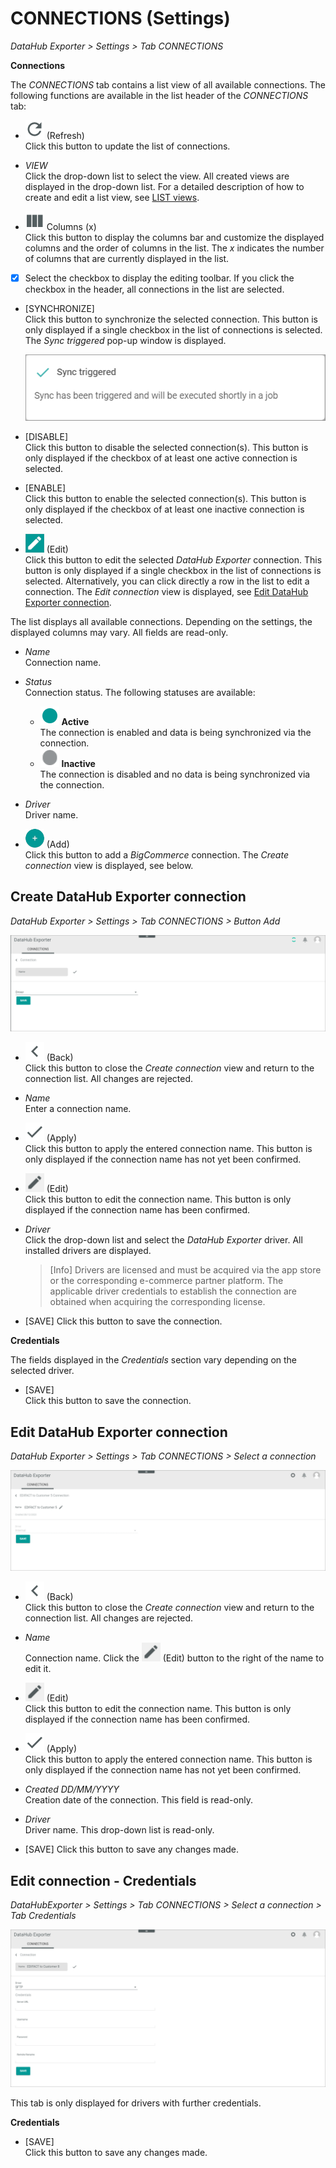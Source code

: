 # CONNECTIONS (Settings)

*DataHub Exporter > Settings > Tab CONNECTIONS*

**Connections**

The *CONNECTIONS* tab contains a list view of all available connections.
The following functions are available in the list header of the *CONNECTIONS* tab:

- ![Refresh](../../Assets/Icons/Refresh01.png "[Refresh]") (Refresh)   
    Click this button to update the list of connections.

- *VIEW*   
    Click the drop-down list to select the view. All created views are displayed in the drop-down list. For a detailed description of how to create and edit a list view, see [LIST views](../../Core1Platform/UserInterface/03_ViewsLIST.md).  

- ![Columns](../../Assets/Icons/Columns.png "[Columns]") Columns (x)   
    Click this button to display the columns bar and customize the displayed columns and the order of columns in the list. The *x* indicates the number of columns that are currently displayed in the list.

- [x]     
    Select the checkbox to display the editing toolbar. If you click the checkbox in the header, all connections in the list are selected.


- [SYNCHRONIZE]  
    Click this button to synchronize the selected connection. This button is only displayed if a single checkbox in the list of connections is selected. The *Sync triggered* pop-up window is displayed.

    ![Sync triggered](../../Assets/Screenshots/Channels/Settings/Connections/SyncTriggered.png "[Sync triggered]")

- [DISABLE]  
    Click this button to disable the selected connection(s). This button is only displayed if the checkbox of at least one active connection is selected.

- [ENABLE]  
    Click this button to enable the selected connection(s). This button is only displayed if the checkbox of at least one inactive connection is selected. 

- ![Edit](../../Assets/Icons/Edit01.png "[Edit]") (Edit)  
    Click this button to edit the selected *DataHub Exporter* connection. This button is only displayed if a single checkbox in the list of connections is selected. Alternatively, you can click directly a row in the list to edit a connection. The *Edit connection* view is displayed, see [Edit DataHub Exporter connection](#edit-datahub-exporter-connection).

The list displays all available connections. Depending on the settings, the displayed columns may vary. All fields are read-only.

- *Name*  
    Connection name.

- *Status*  
    Connection status. The following statuses are available:
    - ![Status](../../Assets/Icons/Status01.png "[Status]") **Active**   
        The connection is enabled and data is being synchronized via the connection.
    - ![Status](../../Assets/Icons/Status04.png "[Status]") **Inactive**   
        The connection is disabled and no data is being synchronized via the connection.   

- *Driver*  
    Driver name.

- ![Add](../../Assets/Icons/Plus01.png "[Add]") (Add)  
    Click this button to add a *BigCommerce* connection. The *Create connection* view is displayed, see below.



## Create DataHub Exporter connection

*DataHub Exporter > Settings > Tab CONNECTIONS > Button Add*

![Create connection](../../Assets/Screenshots/EDI/UserInterface/CreateConnection.png "[Create connection]")

- ![Back](../../Assets/Icons/Back02.png "[Back]") (Back)   
    Click this button to close the *Create connection* view and return to the connection list. All changes are rejected.

- *Name*   
    Enter a connection name.

- ![Apply](../../Assets/Icons/Check.png "[Apply]") (Apply)  
    Click this button to apply the entered connection name. This button is only displayed if the connection name has not yet been confirmed. 

-  ![Edit](../../Assets/Icons/Edit02.png "[Edit]") (Edit)  
    Click this button to edit the connection name. This button is only displayed if the connection name has been confirmed. 

- *Driver*  
    Click the drop-down list and select the *DataHub Exporter* driver. All installed drivers are displayed.  
    > [Info] Drivers are licensed and must be acquired via the app store or the corresponding e-commerce partner platform. The applicable driver credentials to establish the connection are obtained when acquiring the corresponding license.

- [SAVE]
   Click this button to save the connection. 


**Credentials**

The fields displayed in the *Credentials* section vary depending on the selected driver.

- [SAVE]   
   Click this button to save the connection.



## Edit DataHub Exporter connection

*DataHub Exporter > Settings > Tab CONNECTIONS > Select a connection*

![Edit connection](../../Assets/Screenshots/EDI/UserInterface/EditConnection.png "[Edit connection]")

- ![Back](../../Assets/Icons/Back02.png "[Back]") (Back)   
    Click this button to close the *Create connection* view and return to the connection list. All changes are rejected.

- *Name*   
    Connection name. Click the ![Edit](../../Assets/Icons/Edit02.png "[Edit]") (Edit) button to the right of the name to edit it.

-  ![Edit](../../Assets/Icons/Edit02.png "[Edit]") (Edit)  
    Click this button to edit the connection name. This button is only displayed if the connection name has been confirmed.

- ![Apply](../../Assets/Icons/Check.png "[Apply]") (Apply)  
    Click this button to apply the entered connection name. This button is only displayed if the connection name has not yet been confirmed. 

- *Created DD/MM/YYYY*    
   Creation date of the connection. This field is read-only.

- *Driver*  
    Driver name. This drop-down list is read-only.

- [SAVE]
   Click this button to save any changes made.   

## Edit connection - Credentials

*DataHubExporter > Settings > Tab CONNECTIONS > Select a connection > Tab Credentials*

![Edit DataHub Exporter credentials](../../Assets/Screenshots/EDI/UserInterface/CreateConnectionCredentials.png "[Edit DataHub Exporter credentials]")

This tab is only displayed for drivers with further credentials.

**Credentials**

- [SAVE]   
   Click this button to save any changes made.   